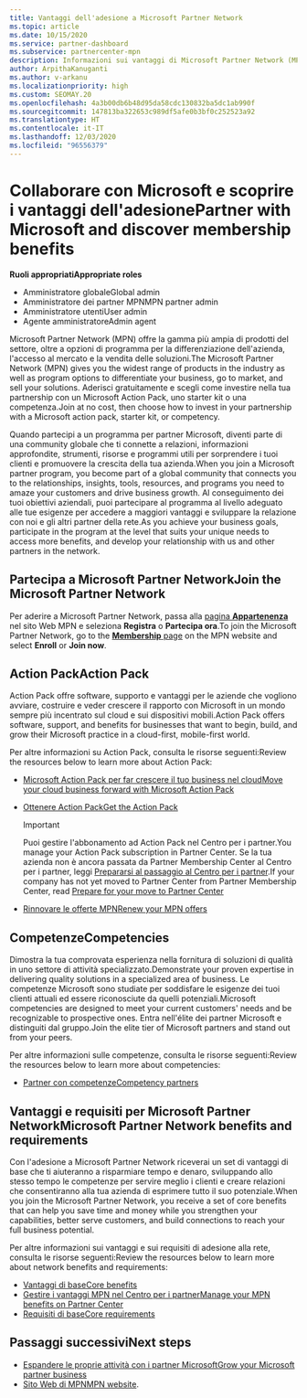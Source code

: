 ```yaml
---
title: Vantaggi dell'adesione a Microsoft Partner Network
ms.topic: article
ms.date: 10/15/2020
ms.service: partner-dashboard
ms.subservice: partnercenter-mpn
description: Informazioni sui vantaggi di Microsoft Partner Network (MPN), ad esempio Microsoft Action Pack, le competenze e le opzioni di programma per accedere al mercato e vendere le soluzioni.
author: ArpithaKanuganti
ms.author: v-arkanu
ms.localizationpriority: high
ms.custom: SEOMAY.20
ms.openlocfilehash: 4a3b00db6b48d95da58cdc130832ba5dc1ab990f
ms.sourcegitcommit: 147813ba322653c989df5afe0b3bf0c252523a92
ms.translationtype: HT
ms.contentlocale: it-IT
ms.lasthandoff: 12/03/2020
ms.locfileid: "96556379"
---
```

# <a name="partner-with-microsoft-and-discover-membership-benefits"></a><span data-ttu-id="4c45c-103">Collaborare con Microsoft e scoprire i vantaggi dell'adesione</span><span class="sxs-lookup"><span data-stu-id="4c45c-103">Partner with Microsoft and discover membership benefits</span></span>

<span data-ttu-id="4c45c-104">**Ruoli appropriati**</span><span class="sxs-lookup"><span data-stu-id="4c45c-104">**Appropriate roles**</span></span>

- <span data-ttu-id="4c45c-105">Amministratore globale</span><span class="sxs-lookup"><span data-stu-id="4c45c-105">Global admin</span></span>
- <span data-ttu-id="4c45c-106">Amministratore dei partner MPN</span><span class="sxs-lookup"><span data-stu-id="4c45c-106">MPN partner admin</span></span>
- <span data-ttu-id="4c45c-107">Amministratore utenti</span><span class="sxs-lookup"><span data-stu-id="4c45c-107">User admin</span></span>
- <span data-ttu-id="4c45c-108">Agente amministratore</span><span class="sxs-lookup"><span data-stu-id="4c45c-108">Admin agent</span></span>

<span data-ttu-id="4c45c-109">Microsoft Partner Network (MPN) offre la gamma più ampia di prodotti del settore, oltre a opzioni di programma per la differenziazione dell'azienda, l'accesso al mercato e la vendita delle soluzioni.</span><span class="sxs-lookup"><span data-stu-id="4c45c-109">The Microsoft Partner Network (MPN) gives you the widest range of products in the industry as well as program options to differentiate your business, go to market, and sell your solutions.</span></span> <span data-ttu-id="4c45c-110">Aderisci gratuitamente e scegli come investire nella tua partnership con un Microsoft Action Pack, uno starter kit o una competenza.</span><span class="sxs-lookup"><span data-stu-id="4c45c-110">Join at no cost, then choose how to invest in your partnership with a Microsoft action pack, starter kit, or competency.</span></span>

<span data-ttu-id="4c45c-111">Quando partecipi a un programma per partner Microsoft, diventi parte di una community globale che ti connette a relazioni, informazioni approfondite, strumenti, risorse e programmi utili per sorprendere i tuoi clienti e promuovere la crescita della tua azienda.</span><span class="sxs-lookup"><span data-stu-id="4c45c-111">When you join a Microsoft partner program, you become part of a global community that connects you to the relationships, insights, tools, resources, and programs you need to amaze your customers and drive business growth.</span></span> <span data-ttu-id="4c45c-112">Al conseguimento dei tuoi obiettivi aziendali, puoi partecipare al programma al livello adeguato alle tue esigenze per accedere a maggiori vantaggi e sviluppare la relazione con noi e gli altri partner della rete.</span><span class="sxs-lookup"><span data-stu-id="4c45c-112">As you achieve your business goals, participate in the program at the level that suits your unique needs to access more benefits, and develop your relationship with us and other partners in the network.</span></span> 

## <a name="join-the-microsoft-partner-network"></a><span data-ttu-id="4c45c-113">Partecipa a Microsoft Partner Network</span><span class="sxs-lookup"><span data-stu-id="4c45c-113">Join the Microsoft Partner Network</span></span>

<span data-ttu-id="4c45c-114">Per aderire a Microsoft Partner Network, passa alla [pagina **Appartenenza**](https://partner.microsoft.com/membership) nel sito Web MPN e seleziona **Registra** o **Partecipa ora**.</span><span class="sxs-lookup"><span data-stu-id="4c45c-114">To join the Microsoft Partner Network, go to the [**Membership** page](https://partner.microsoft.com/membership) on the MPN website and select **Enroll** or **Join now**.</span></span>

## <a name="action-pack"></a><span data-ttu-id="4c45c-115">Action Pack</span><span class="sxs-lookup"><span data-stu-id="4c45c-115">Action Pack</span></span>

<span data-ttu-id="4c45c-116">Action Pack offre software, supporto e vantaggi per le aziende che vogliono avviare, costruire e veder crescere il rapporto con Microsoft in un mondo sempre più incentrato sul cloud e sui dispositivi mobili.</span><span class="sxs-lookup"><span data-stu-id="4c45c-116">Action Pack offers software, support, and benefits for businesses that want to begin, build, and grow their Microsoft practice in a cloud-first, mobile-first world.</span></span>

<span data-ttu-id="4c45c-117">Per altre informazioni su Action Pack, consulta le risorse seguenti:</span><span class="sxs-lookup"><span data-stu-id="4c45c-117">Review the resources below to learn more about Action Pack:</span></span>

- [<span data-ttu-id="4c45c-118">Microsoft Action Pack per far crescere il tuo business nel cloud</span><span class="sxs-lookup"><span data-stu-id="4c45c-118">Move your cloud business forward with Microsoft Action Pack</span></span>](https://partner.microsoft.com/membership/action-pack)

- [<span data-ttu-id="4c45c-119">Ottenere Action Pack</span><span class="sxs-lookup"><span data-stu-id="4c45c-119">Get the Action Pack</span></span>](mpn-get-action-pack.md)
  
    >[!IMPORTANT]
    ><span data-ttu-id="4c45c-120">Puoi gestire l'abbonamento ad Action Pack nel Centro per i partner.</span><span class="sxs-lookup"><span data-stu-id="4c45c-120">You manage your Action Pack subscription in Partner Center.</span></span> <span data-ttu-id="4c45c-121">Se la tua azienda non è ancora passata da Partner Membership Center al Centro per i partner, leggi [Prepararsi al passaggio al Centro per i partner](prepare-pmc-pc-migration.md).</span><span class="sxs-lookup"><span data-stu-id="4c45c-121">If your company has not yet moved to Partner Center from Partner Membership Center, read [Prepare for your move to Partner Center](prepare-pmc-pc-migration.md)</span></span>  

- [<span data-ttu-id="4c45c-122">Rinnovare le offerte MPN</span><span class="sxs-lookup"><span data-stu-id="4c45c-122">Renew your MPN offers</span></span>](renew-mpn-offers.md)

## <a name="competencies"></a><span data-ttu-id="4c45c-123">Competenze</span><span class="sxs-lookup"><span data-stu-id="4c45c-123">Competencies</span></span>

<span data-ttu-id="4c45c-124">Dimostra la tua comprovata esperienza nella fornitura di soluzioni di qualità in uno settore di attività specializzato.</span><span class="sxs-lookup"><span data-stu-id="4c45c-124">Demonstrate your proven expertise in delivering quality solutions in a specialized area of business.</span></span> <span data-ttu-id="4c45c-125">Le competenze Microsoft sono studiate per soddisfare le esigenze dei tuoi clienti attuali ed essere riconosciute da quelli potenziali.</span><span class="sxs-lookup"><span data-stu-id="4c45c-125">Microsoft competencies are designed to meet your current customers' needs and be recognizable to prospective ones.</span></span> <span data-ttu-id="4c45c-126">Entra nell'élite dei partner Microsoft e distinguiti dal gruppo.</span><span class="sxs-lookup"><span data-stu-id="4c45c-126">Join the elite tier of Microsoft partners and stand out from your peers.</span></span>

<span data-ttu-id="4c45c-127">Per altre informazioni sulle competenze, consulta le risorse seguenti:</span><span class="sxs-lookup"><span data-stu-id="4c45c-127">Review the resources below to learn more about competencies:</span></span>

- [<span data-ttu-id="4c45c-128">Partner con competenze</span><span class="sxs-lookup"><span data-stu-id="4c45c-128">Competency partners</span></span>](https://partner.microsoft.com/membership/competencies)

## <a name="microsoft-partner-network-benefits-and-requirements"></a><span data-ttu-id="4c45c-129">Vantaggi e requisiti per Microsoft Partner Network</span><span class="sxs-lookup"><span data-stu-id="4c45c-129">Microsoft Partner Network benefits and requirements</span></span>

<span data-ttu-id="4c45c-130">Con l'adesione a Microsoft Partner Network riceverai un set di vantaggi di base che ti aiuteranno a risparmiare tempo e denaro, sviluppando allo stesso tempo le competenze per servire meglio i clienti e creare relazioni che consentiranno alla tua azienda di esprimere tutto il suo potenziale.</span><span class="sxs-lookup"><span data-stu-id="4c45c-130">When you join the Microsoft Partner Network, you receive a set of core benefits that can help you save time and money while you strengthen your capabilities, better serve customers, and build connections to reach your full business potential.</span></span> 

<span data-ttu-id="4c45c-131">Per altre informazioni sui vantaggi e sui requisiti di adesione alla rete, consulta le risorse seguenti:</span><span class="sxs-lookup"><span data-stu-id="4c45c-131">Review the resources below to learn more about network benefits and requirements:</span></span>

- [<span data-ttu-id="4c45c-132">Vantaggi di base</span><span class="sxs-lookup"><span data-stu-id="4c45c-132">Core benefits</span></span>](https://partner.microsoft.com/membership/core-benefits#simple-tab-content-1)
- [<span data-ttu-id="4c45c-133">Gestire i vantaggi MPN nel Centro per i partner</span><span class="sxs-lookup"><span data-stu-id="4c45c-133">Manage your MPN benefits on Partner Center</span></span>](manage-your-partner-network-benefits.md)
- [<span data-ttu-id="4c45c-134">Requisiti di base</span><span class="sxs-lookup"><span data-stu-id="4c45c-134">Core requirements</span></span>](https://partner.microsoft.com/membership/core-benefits#simple-tab-content-2)

## <a name="next-steps"></a><span data-ttu-id="4c45c-135">Passaggi successivi</span><span class="sxs-lookup"><span data-stu-id="4c45c-135">Next steps</span></span>

- [<span data-ttu-id="4c45c-136">Espandere le proprie attività con i partner Microsoft</span><span class="sxs-lookup"><span data-stu-id="4c45c-136">Grow your Microsoft partner business</span></span>](grow-your-business.md)
- <span data-ttu-id="4c45c-137">[Sito Web di MPN](https://partner.microsoft.com/commercial)</span><span class="sxs-lookup"><span data-stu-id="4c45c-137">[MPN website](https://partner.microsoft.com/commercial).</span></span>
